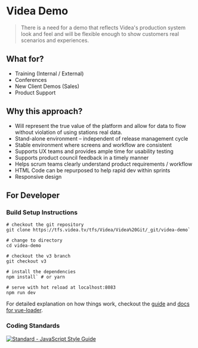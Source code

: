 # Videa Demo

> There is a need for a demo that reflects Videa's production system look and feel and will be flexible enough to show customers real scenarios and experiences.

## What for?

- Training (Internal / External)
- Conferences
- New Client Demos (Sales)
- Product Support

## Why this approach?

- Will represent the true value of the platform and allow for data to flow without violation of using stations real data.
- Stand-alone environment – independent of release management cycle
- Stable environment where screens and workflow are consistent
- Supports UX teams and provides ample time for usability testing
- Supports product council feedback in a timely manner
- Helps scrum teams clearly understand product requirements / workflow
- HTML Code can be repurposed to help rapid dev within sprints
- Responsive design

## For Developer

###  Build Setup Instructions

```
# checkout the git repository
git clone https://tfs.videa.tv/tfs/Videa/Videa%20Git/_git/videa-demo`

# change to directory
cd videa-demo

# checkout the v3 branch
git checkout v3

# install the dependencies
npm install` # or yarn

# serve with hot reload at localhost:8083
npm run dev
```

For detailed explanation on how things work, checkout the [guide][1] and [docs for vue-loader][4].

### Coding Standards

[![Standard - JavaScript Style Guide](https://cdn.rawgit.com/feross/standard/master/badge.svg)](https://github.com/feross/standard)


[1]: https://nuxtjs.org/guide
[2]: http://fractal.build/guide
[3]: http://vuejs-templates.github.io/webpack/
[4]: http://vuejs.github.io/vue-loader
[5]: http://vuejs.org
[6]: http://standardjs.com/
[7]: https://pugjs.org/api/getting-started.html
[8]: http://stylus-lang.com/
[9]: https://vuejs.org/v2/guide/single-file-components.html
